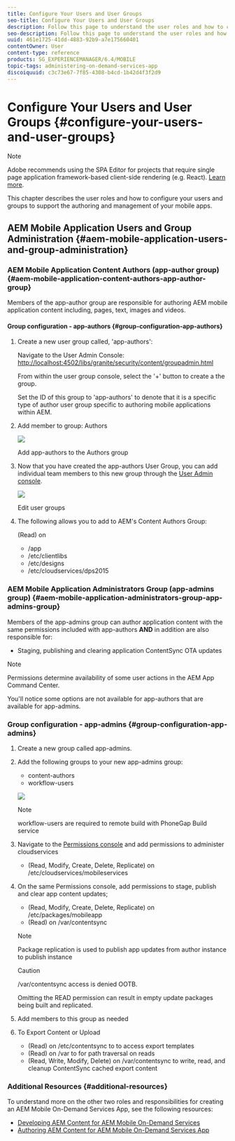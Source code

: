 ```yaml
---
title: Configure Your Users and User Groups
seo-title: Configure Your Users and User Groups
description: Follow this page to understand the user roles and how to configure your users and groups to support the authoring and mangement of your mobile On-Demand services app.
seo-description: Follow this page to understand the user roles and how to configure your users and groups to support the authoring and mangement of your mobile On-Demand services app.
uuid: 461e1725-41dd-4883-92b9-a7e175660401
contentOwner: User
content-type: reference
products: SG_EXPERIENCEMANAGER/6.4/MOBILE
topic-tags: administering-on-demand-services-app
discoiquuid: c3c73e67-7f85-4308-b4cd-1b42d4f3f2d9
---
```


# Configure Your Users and User Groups {#configure-your-users-and-user-groups}

>[!NOTE]
>
>Adobe recommends using the SPA Editor for projects that require single page application framework-based client-side rendering (e.g. React). [Learn more](/help/sites-developing/spa-overview.md).

This chapter describes the user roles and how to configure your users and groups to support the authoring and management of your mobile apps.

## AEM Mobile Application Users and Group Administration {#aem-mobile-application-users-and-group-administration}

### AEM Mobile Application Content Authors (app-author group) {#aem-mobile-application-content-authors-app-author-group}

Members of the app-author group are responsible for authoring AEM mobile application content including, pages, text, images and videos.

#### Group configuration - app-authors {#group-configuration-app-authors}

1. Create a new user group called, 'app-authors':

   Navigate to the User Admin Console: [http://localhost:4502/libs/granite/security/content/groupadmin.html](http://localhost:4502/libs/granite/security/content/groupadmin.html)

   From within the user group console, select the '+' button to create a the group.

   Set the ID of this group to 'app-authors' to denote that it is a specific type of author user group specific to authoring mobile applications within AEM.

1. Add member to group: Authors

   ![](assets/chlimage_1-167.png)

   Add app-authors to the Authors group

1. Now that you have created the app-authors User Group, you can add individual team members to this new group through the [User Admin console](http://localhost:4502/libs/granite/security/content/useradmin.md).

   ![](assets/chlimage_1-168.png)

   Edit user groups

1. The following allows you to add to AEM's Content Authors Group:

   (Read) on

    * /app
    * /etc/clientlibs
    * /etc/designs
    * /etc/cloudservices/dps2015

### AEM Mobile Application Administrators Group (app-admins group) {#aem-mobile-application-administrators-group-app-admins-group}

Members of the app-admins group can author application content with the same permissions included with app-authors **AND** in addition are also responsible for:

* Staging, publishing and clearing application ContentSync OTA updates

>[!NOTE]
>
>Permissions determine availability of some user actions in the AEM App Command Center.
>
>You'll notice some options are not available for app-authors that are available for app-admins.

### Group configuration - app-admins {#group-configuration-app-admins}

1. Create a new group called app-admins.
1. Add the following groups to your new app-admins group:

    * content-authors
    * workflow-users

   ![](assets/chlimage_1-169.png)

   >[!NOTE]
   >
   >workflow-users are required to remote build with PhoneGap Build service

1. Navigate to the [Permissions console](http://localhost:4502/useradmin) and add permissions to administer cloudservices

    * (Read, Modify, Create, Delete, Replicate) on /etc/cloudservices/mobileservices

1. On the same Permissions console, add permissions to stage, publish and clear app content updates;

    * (Read, Modify, Create, Delete, Replicate) on /etc/packages/mobileapp
    * (Read) on /var/contentsync

   >[!NOTE]
   >
   >Package replication is used to publish app updates from author instance to publish instance

   >[!CAUTION]
   >
   >/var/contentsync access is denied OOTB. 
   >
   >
   >Omitting the READ permission can result in empty update packages being built and replicated.

1. Add members to this group as needed
1. To Export Content or Upload

    * (Read) on /etc/contentsync to to access export templates
    * (Read) on /var to for path traversal on reads
    * (Read, Write, Modify, Delete) on /var/contentsync to write, read, and cleanup ContentSync cached export content

### Additional Resources {#additional-resources}

To understand more on the other two roles and responsibilities for creating an AEM Mobile On-Demand Services App, see the following resources:

* [Developing AEM Content for AEM Mobile On-Demand Services](/help/mobile/aem-mobile-on-demand.md)
* [Authoring AEM Content for AEM Mobile On-Demand Services App](/help/mobile/mobile-apps-ondemand.md)

